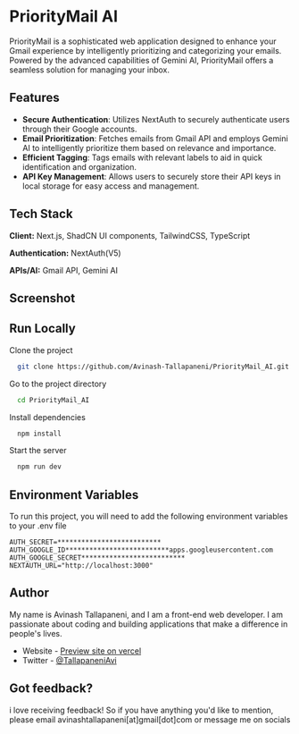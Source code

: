 
# PriorityMail AI

PriorityMail is a sophisticated web application designed to enhance your Gmail experience by intelligently prioritizing and categorizing your emails. Powered by the advanced capabilities of Gemini AI, PriorityMail offers a seamless solution for managing your inbox.


## Features

- **Secure Authentication**: Utilizes NextAuth to securely authenticate users through their Google accounts.
- **Email Prioritization**: Fetches emails from Gmail API and employs Gemini AI to intelligently prioritize them based on relevance and importance.
- **Efficient Tagging**: Tags emails with relevant labels to aid in quick identification and organization.
- **API Key Management**: Allows users to securely store their API keys in local storage for easy access and management.


## Tech Stack

**Client:** Next.js, ShadCN UI components, TailwindCSS, TypeScript

**Authentication:** NextAuth(V5)

**APIs/AI:** Gmail API, Gemini AI

## Screenshot


## Run Locally

Clone the project

```bash
  git clone https://github.com/Avinash-Tallapaneni/PriorityMail_AI.git
```

Go to the project directory

```bash
  cd PriorityMail_AI
```

Install dependencies

```bash
  npm install
```

Start the server

```bash
  npm run dev
```


## Environment Variables

To run this project, you will need to add the following environment variables to your .env file

`AUTH_SECRET=**************************`
`AUTH_GOOGLE_ID**************************apps.googleusercontent.com`
`AUTH_GOOGLE_SECRET**************************`  
`NEXTAUTH_URL="http://localhost:3000"`



## Author

My name is Avinash Tallapaneni, and I am a front-end web developer. I am passionate about coding and building applications that make a difference in people's lives.

- Website - [Preview site on vercel](https://prioritymail.vercel.app/)
- Twitter - [@TallapaneniAvi](https://www.twitter.com/TallapaneniAvi)

## Got feedback?

i love receiving feedback! So if you have anything you'd like to mention, please email avinashtallapaneni[at]gmail[dot]com or message me on socials
